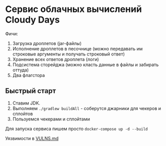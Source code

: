 # Сервис облачных вычислений Cloudy Days
Фичи:
1. Загрузка дроплетов (jar-файлы)
2. Исполнение дроплетов в песочнице (можно передавать им строковые аргументы и получать строковый ответ)
3. Хранение всех ответов дроплета (логи)
4. Подсистема сторейджа (можно класть данные в файлы и забирать оттуда)
5. Два флагстора

## Быстрый старт
1. Ставим JDK.
2. Выполняем `./gradlew buildAll` - соберутся джарники для чекеров и сплойтов
3. Пользуемся чекерами и сплойтами

Для запуска сервиса пишем просто `docker-compose up -d --build`

Уязвимости в [VULNS.md](./VULNS.md)